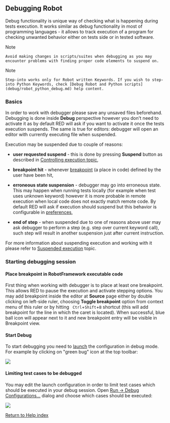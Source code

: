 ## Debugging Robot

Debug functionality is unique way of checking what is happening during tests
execution. It works similar as debug functionality in most of programming
languages - it allows to track execution of a program for checking unwanted
behavior either on tests side or in tested software.

Note

    Avoid making changes in scripts/suites when debugging as you may encounter problems with finding proper code elements to suspend on. 

Note

    Step-into works only for Robot written Keywords. If you wish to step-into Python Keywords, check [Debug Robot and Python scripts](debug/robot_python_debug.md) help content. 

### Basics

In order to work with debugger please save any unsaved files beforehand.
Debugging is done inside **Debug** perspective however you don't need to
activate it as by default RED will ask if you want to activate it once the
tests execution suspends. The same is true for editors: debugger will open an
editor with currently executing file when suspended.

Execution may be suspended due to couple of reasons:

  * **user requested suspend** \- this is done by pressing **Suspend** button as described in [Controlling execution topic](exec_control.md), 

  * **breakpoint hit** \- whenever [breakpoint](debug/breakpoints.md) (a place in code) defined by the user have been hit, 

  * **erroneous state suspension** \- debugger may go into erroneous state. This may happen when running tests locally (for example when test uses unknown keyword) however it is more probable in remote execution when local code does not exactly match remote code. By default RED will ask if execution should suspend but this behavior is configurable in [preferences](debug/preferences.md), 

  * **end of step** \- when suspended due to one of reasons above user may ask debugger to perform a step (e.g. step over current keyword call), such step will result in another suspension just after current instruction. 

For more information about suspending execution and working with it please
refer to [ Suspended execution](debug/suspended_execution.md) topic.

### Starting debugging session

#### Place breakpoint in RobotFramework executable code

First thing when working with debugger is to place at least one breakpoint.
This allows RED to pause the execution and activate stepping options. You may
add breakpoint inside the editor at **Source** page either by double clicking
on left-side ruler, choosing **Toggle breakpoint** option from context menu of
this ruler or by hitting ` Ctrl`+`Shift`+`B` shortcut (this will add
breakpoint for the line in which the caret is located). When successful, blue
ball icon will appear next to it and new breakpoint entry will be visible in
Breakpoint view.

#### Start Debug

To start debugging you need to [launch](ui_elements.md) the configuration in
debug mode. For example by clicking on "green bug" icon at the top toolbar:

![](images/debug_3.png)

#### Limiting test cases to be debugged

You may edit the launch configuration in order to limit test cases which
should be executed in your debug session. Open [ Run -> Debug
Configurations...](javascript:executeCommand\('org.eclipse.debug.ui.commands.OpenDebugConfigurations'\))
dialog and choose which cases should be executed:

![](images/debug_4.png)  

[Return to Help index](http://nokia.github.io/RED/help/)
